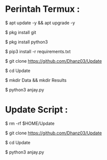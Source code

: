 # Perintah Termux :

$ apt update -y && apt upgrade -y

$ pkg install git

$ pkg install python3

$ pip3 install -r requirements.txt

$ git clone https://github.com/Dhanz03/Update

$ cd Update

$ mkdir Data && mkdir Results

$ python3 anjay.py

# Update Script :

$ rm -rf $HOME/Update

$ git clone https://github.com/Dhanz03/Update

$ cd Update

$ python3 anjay.py 
